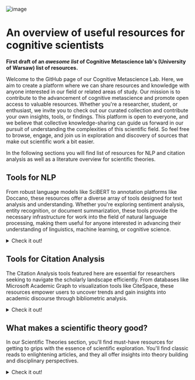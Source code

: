 ![image](https://github.com/sofijakrivokapic/cognitivemetascience/assets/125128460/6944892e-be85-48b4-bb7a-a82d6dca01df)

# An overview of useful resources for cognitive scientists
**First draft of an *awesome list* of Cognitive Metascience lab's (University of Warsaw) list of resources.**

Welcome to the GitHub page of our Cognitive Metascience Lab. Here, we aim to create a platform where we can share resources and knowledge with anyone interested in our field or related areas of study. Our mission is to contribute to the advancement of cognitive metascience and promote open access to valuable resources. Whether you're a researcher, student, or enthusiast, we invite you to check out our curated collection and contribute your own insights, tools, or findings. This platform is open to everyone, and we believe that collective knowledge-sharing can guide us forward in our pursuit of understanding the complexities of this scientific field. So feel free to browse, engage, and join us in exploration and discovery of sources that make out scientific work a bit easier.

In the following sections you will find list of resources for NLP and citation analysis as well as a literature overview for scientific theories.

## Tools for NLP

From robust language models like SciBERT to annotation platforms like Doccano, these resources offer a diverse array of tools designed for text analysis and understanding. Whether you're exploring sentiment analysis, entity recognition, or document summarization, these tools provide the necessary infrastructure for work into the field of natural language processing, making them useful for anyone interested in advancing their understanding of linguistics, machine learning, or cognitive science.

<details>
<summary>Check it out!</summary>

* [ Lingo4G ](https://carrotsearch.com/lingo4g/)

some additional link found: http://sentistrength.wlv.ac.uk/PeerJudge.html

* [Cortext Manager](https://www.cortext.net/projects/cortext-manager/)
* [ Text Visualization Browser ](https://textvis.lnu.se/)
* [ SAGE Texti ](https://ocean.sagepub.com/texti)
* [ Doccano ](https://github.com/doccano/doccano)
* [ SciBERT ](https://github.com/allenai/scibert)
* [ CADE ](https://federicobianchi.io/cade/)
* [ CR Explorer ](https://andreas-thor.github.io/CRExplorer/)
* [ WEAVIATE ](https://github.com/weaviate/weaviate)

Weaviate is an open source vector database that stores both objects and vectors, allowing for combining vector search with structured filtering with the fault-tolerance and scalability of a cloud-native database, all accessible through GraphQL, REST, and various language clients.
* [ Haystack ](https://haystack.deepset.ai/)
* [ PaperAI ](https://github.com/neuml/paperai)
* [ SciWING ](https://sciwing.io/)
* [ ChatGPT Retreival](https://github.com/openai/chatgpt-retrieval-plugin)
* [ Atlas ](https://atlas.nomic.ai/)
* [ twXplorer](https://twxplorer.knightlab.com/)


</details>

## Tools for Citation Analysis

The Citation Analysis tools featured here are essential for researchers seeking to navigate the scholarly landscape efficiently. From databases like Microsoft Academic Graph to visualization tools like CiteSpace, these resources empower users to uncover trends and gain insights into academic discourse through bibliometric analysis.

<details>
<summary>Check it out!</summary>
 
* [ Lens ](https://www.lens.org/)

An aggregator for diverse open knowledge sets, including scholarly works and patents. Offers discovery and analytics tools, ‘The Lens MetaRecord’ integrates multiple identifiers and sources to provide comprehensive and normalized metadata while maintaining provenance. 
* [ SN SciGraph ](https://communities.springernature.com/users/82895-sn-scigraph)

SN SciGraph speeds up content discovery and broadens the scope of research by exposing previously unseen patterns and presenting new perspectives (by linking Springer Nature publications to other data types such as grants, conferences, and freely available taxonomies). Provides programmatic access to SN SciGraph data via an API.
* [ Webometric Analyst ](http://lexiurl.wlv.ac.uk/)

Free Windows-based program, designed for altmetrics, citation analysis, social web analysis, and webometrics, including link analysis. Data is downloaded through APIs or directly, and various text and citation processing options are provided. Altmetrics and citation analysis cover data sources like Mendeley, Altmetric.com, Google Books, and WorldCat. Social web analysis includes platforms such as YouTube, Twitter, Goodreads, and Flickr.
* [ Microsoft Academic Graph ](https://www.microsoft.com/en-us/research/project/microsoft-academic-graph/)
 
Knowledge graph with scientific publications, citation relationships and authors; supporting various applications. Updated bi-weekly, it offers an Azure Storage distribution service for research scenarios. Microsoft Academic Knowledge API, for lightweight usage, has a monthly quota and traffic throttles. 
* [ Dimensions.AI ](https://www.dimensions.ai/)

Database that integrates data and analytical tools in a single platform with over 106 million publications linked to grants, patents, clinical trials, datasets, policy papers, citations and article metrics.
* [ CiteSpace ](https://sourceforge.net/projects/citespace/)

Visual analytic tool designed for studying scholarly literature trends. The workflow involves analytic tasks and a variety of configurations, emphasizing the importance of understanding underlying concepts and principles. The tool is unique for linking publications with grants, patents, clinical trials, datasets, and policy papers, offering a holistic research landscape.

* [ OpenAIRE ](https://graph.openaire.eu/)

OpenAIRE providesn a large database of research data that is stored in a graph format (that represents relationships between research outputs, citations, funding, organizations and collaborations). Used for research evaluation in replacement of proprietary databases such as Web of Science or Scopus.

* [ Scite.AI ](https://scite.ai/)

Analyses the textual context of citations, distinguishing between supporting, mentioning, and contrasting citations. Processes full-text articles to create ‘Smart Citations’, which contain information about citation relationships, contextual details, and classification types. Also offers Custom Dashboards, a Zotero Plugin, and a Browser Extension. Sources papers from publishers, preprint servers, and other reputable sources, accessing full-text PDFs and XMLs for analysis.

</details>

## What makes a scientific theory good?

In our Scientific Theories section, you'll find must-have resources for getting to grips with the essence of scientific exploration. You'll find classic reads to enlightening articles, and they all offer insights into theory building and disciplinary perspectives.

<details>
<summary>Check it out!</summary>

* [ There Are No Such Things As Theories (Stephen French, 2020) ](https://global.oup.com/academic/product/there-are-no-such-things-as-theories-9780198848158?prevNumResPerPage=20&prevSortField=8&resultsPerPage=20&sortField=8&start=20&lang=en&cc=pl#)

*The book considers the fundamental question: what is a scientific theory? The book presents a range of options - from theories as sets of propositions, to theories as families of models, abstract artifacts, or fictions - and highlights the various problems they all face.*

* [ A decade of theory as reflected in Psychological Science (2009–2019) ](https://journals.plos.org/plosone/article?id=10.1371/journal.pone.0247986)

description (?)

* [ How Computational Modeling Can Force Theory Building in Psychological Science (Guest & Martin, 2020) ](https://journals.sagepub.com/doi/10.1177/1745691620970585)

pic(?)

* [ Formalizing verbal theories: A tutorial by dialogue (Rooij & Baggio) ](https://journals.sagepub.com/doi/10.1177/1745691620970585)

* [ Understanding Inconsistent Science (Peter Vickers) ](https://global.oup.com/academic/product/understanding-inconsistent-science-9780199692026?cc=at&lang=en&)

description

* [ Two Kinds of Theory: What Psychology Can Learn from Einstein (McGann) ](https://journals.sagepub.com/doi/abs/10.1177/0959354320937804)

Two types of theory, from Einstein: (1) constructive theories (roughly: providing underlying causes); (2) theories of principle (e.g., theory of relativity; lacking underlying causes). (2) are more general; in psychology - structural theories, such as ones in ecological / cultural psychology.

Very useful references at the beginning.
 (make description nicer) 

* [ The Structure of Scientific Theories ](https://plato.stanford.edu/entries/structure-scientific-theories/)

description

* [ What distinguishes data from models? (Leonelli) ](https://pubmed.ncbi.nlm.nih.gov/30873249/)

! There is a card on Trello with this same resource, watch for not replicating it
description
pic (?)

* [ The Theoretical Practices of Physics: Philosophical Essays (Hughes) ](https://www.jstor.org/stable/40930245)
pic (?)

* [ Theory, models and biology. (Shou, Bergstrom, Chakraborty & Skinner) ](https://elifesciences.org/articles/07158)


* [ Theory Construction in Genetics (Darden) ]([https://elifesciences.org/articles/07158](https://link.springer.com/chapter/10.1007/978-94-009-9015-9_9))

description

* [ Artificial intelligence—A personal view Marr) ](https://www.sciencedirect.com/science/article/abs/pii/0004370277900133)

* [ Ghosts in machine learning for cognitive neuroscience: Moving from data to theory (Carlson et al.) ](https://www.sciencedirect.com/science/article/abs/pii/S1053811917306663)

* [ Theory and ontology in behavioural science (Janna Hastings, Susan Michie & Marie Johnston) ](https://www.nature.com/articles/s41562-020-0826-9)

* [ Systematizing the theoretical virtues ](https://philarchive.org/rec/KEASTT-2)

* [ The Cognitive Structure of Scientific Theories (Giere) ](https://www.jstor.org/stable/188213)
 description?
* [ How to Build a Theory in Cognitive Science (Hardcastle, 1995) ](https://philpapers.org/rec/HARHTB)

* [ Automatic ontology construction from text: a review from shallow to deep learning trend (Al-aswadi et al., 2020) ] (https://www.researchgate.net/publication/337112076_Automatic_ontology_construction_from_text_a_review_from_shallow_to_deep_learning_trend)

* [ How to Map Theory: Reliable Methods Are Fruitless Without Rigorous Theory (Gray) ](https://static1.squarespace.com/static/5e57f82eb306fc38c7637f33/t/5ed5662c14bfa61ddbf90813/1591043629199/how-to-map-theory.pdf)

* [ What is a scientific theory? (Suppe, 1967) ](https://www.semanticscholar.org/paper/What-is-a-scientific-theory-Suppes/726ab54b16eebf3921f6dfebdc49e0ba426c3e86)

* [ The Virtues of a Good Theory (McMullin, 2017) ](nemalinka)
 * NO LINK

* [ Structures of Scientific Theories (Craver, 2002) ](https://onlinelibrary.wiley.com/doi/book/10.1002/9780470756614)
* check if its a chapter or a book

* [ Toward a Conceptual Framework for Biology (Scheiner, 2010) ](https://www.researchgate.net/publication/230844762_Toward_a_Conceptual_Framework_for_Biology)
description (?)

* [ Theoretical Neuroscience Rising (Abbott, 2008) ](https://www.sciencedirect.com/science/article/pii/S0896627308008921)

* [ Theory Construction Methodology: A practical framework for theory formation in psychology (Borsboom et al., 2020) ](https://www.researchgate.net/publication/349409485_Theory_Construction_Methodology_A_Practical_Framework_for_Building_Theories_in_Psychology)

* [ Theory development requires an epistemological sea change (Rooij & Giosuè Baggio, 2020) ](https://osf.io/preprints/psyarxiv/rnw9q)

* [ Modeling Psychopathology: From Data Models to Formal Theories (Haslbeck, Ryan, Robinaugh, Waldorp & Borsboom, DATE) ](https://osf.io/preprints/psyarxiv/jgm7f)

* [ A Vast Graveyard of Undead Theories: Publication Bias and Psychological Science’s Aversion to the Null (Ferguson, C. J., & Heene, M. (2012).) ](https://journals.sagepub.com/doi/10.1177/1745691612459059)

* [ Under what conditions does theory obstruct research progress? (Greenwald et al., 1986): ](https://faculty.washington.edu/agg/pdf/Gwald_Pratk_Leip_Baumg_PsychRev_1986.OCR.pdf)

* [ Creative Hypothesis Generating in Psychology: Some Useful Heuristics (McGuire, 1997) ](https://www.annualreviews.org/doi/abs/10.1146/annurev.psych.48.1.1)

* [ Under what conditions can theoretical psychology survive and prosper? Integrating the rational and empirical epistemologies (1988) ](https://psycnet.apa.org/record/1989-10520-001)

* [ Psychological epistemology: A critical review of the empirical literature and the theoretical issues (Royce, J. R, et al.,1978) ](https://psycnet.apa.org/record/1979-22528-001)

* [ Facts, concepts, and theories: The shape of psychology's epistemic triangle (Machado, A., Lourenço, O., & Silva, F. J., 2000) ](https://psycnet.apa.org/record/2001-14653-001)

* [ If mathematical psychology did not exist we might need to invent it: A comment on theory building in psychology (Navarro) ](https://journals.sagepub.com/doi/10.1177/1745691620974769)

* [ Theory, the Final Frontier? A Corpus-Based Analysis of the Role of Theory in Psychological Articles (Beller & Bender, 2017) ](https://www.frontiersin.org/articles/10.3389/fpsyg.2017.00951/full)
* [ There Is Nothing So Theoretical as a Good Method (Anthony G. Greenwald, 2012) ](https://journals.sagepub.com/doi/10.1177/1745691611434210)

* [ Theory construction in the psychopathology domain: A multiphase approach ]( )
NO LINK

* [ Psychology: a giant with a feet of clay (Zagaria, Ando & Zennaro, 2020) ](https://link.springer.com/article/10.1007/s12124-020-09524-5)

* [ When Experiments Serve Little Purpose: Misguided Research in Mainstream Psychology (Wallach & Wallach, DATE) ](https://journals.sagepub.com/doi/10.1177/0959354398082005)

* [ Case Study in the Failure of Psychology as a Cumulative Science: The Spontaneous Recovery of Verbal Learning ](https://www.taylorfrancis.com/chapters/edit/10.4324/9781315629049-20/case-study-failure-psychology-cumulative-science-spontaneous-recovery-verbal-learning)

* [ Psychology: a giant with a feet of clay (Zagaria, Ando & Zennaro, 2020) ](https://link.springer.com/article/10.1007/s12124-020-09524-5)

* [ When Experiments Serve Little Purpose: Misguided Research in Mainstream Psychology (Wallach & Wallach, DATE) ](https://journals.sagepub.com/doi/10.1177/0959354398082005)

* [ Case Study in the Failure of Psychology as a Cumulative Science: The Spontaneous Recovery of Verbal Learning ](https://www.taylorfrancis.com/chapters/edit/10.4324/9781315629049-20/case-study-failure-psychology-cumulative-science-spontaneous-recovery-verbal-learning)
